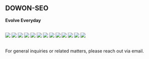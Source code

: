 ## DOWON-SEO

**Evolve Everyday**

<br/>

<div>
    <a href="https://www.open-std.org/jtc1/sc22/wg14/"><img src="https://img.shields.io/badge/C-A8B9CC?style=flat-square&logo=c&logoColor=white"/></a>
    <a href="https://isocpp.org"><img src="https://img.shields.io/badge/C++-00599C?style=flat-square&logo=cplusplus&logoColor=white"/></a>
    <a href="https://www.typescriptlang.org"><img src="https://img.shields.io/badge/Typescript-3178C6?style=flat-square&logo=typescript&logoColor=white"/></a>
    <a href="https://react.dev"><img src="https://img.shields.io/badge/React-61DAFB?style=flat-square&logo=react&logoColor=white"/></a>
    <!-- <a href="https://nextjs.org"><img src="https://img.shields.io/badge/Next.js-000000?style=flat-square&logo=nextdotjs&logoColor=white"/></a> -->
    <a href="https://svelte.dev"><img src="https://img.shields.io/badge/Svelte-FF3E00?style=flat-square&logo=svelte&logoColor=white"/></a>
    <a href="https://nodejs.org/ko"><img src="https://img.shields.io/badge/Node.js-339933?style=flat-square&logo=nodedotjs&logoColor=white"/></a>
    <!-- <a href="https://nestjs.com/ko"><img src="https://img.shields.io/badge/Nest.js-E0234E?style=flat-square&logo=nestjs&logoColor=white"/></a> -->
    <a href="https://www.postgresql.org"><img src="https://img.shields.io/badge/PostgreSQL-4169E1?style=flat-square&logo=postgresql&logoColor=white"/></a>
    <a href="https://www.mongodb.com/ko-kr"><img src="https://img.shields.io/badge/MongoDB-47A248?style=flat-square&logo=MongoDB&logoColor=white"/></a>
    <!-- <a href="https://www.pytorch.org"><img src="https://img.shields.io/badge/PyTorch-EE4C2C?style=flat-square&logo=docker&logoColor=white"/></a> -->
    <a href="https://aws.amazon.com/ko/"><img src="https://img.shields.io/badge/AWS-232F3E?style=flat-square&logo=amazonaws&logoColor=white"/></a>
    <a href="https://www.nginx.com"><img src="https://img.shields.io/badge/NGINX-009639?style=flat-square&logo=nginx&logoColor=white"/></a>
    <a href="https://rockylinux.org"><img src="https://img.shields.io/badge/Rocky Linux-10B981?style=flat-square&logo=rockylinux&logoColor=white"/></a>
    <a href="https://www.docker.com"><img src="https://img.shields.io/badge/Docker-2496ED?style=flat-square&logo=docker&logoColor=white"/></a>
    <!-- <a href="https://www.gitea.com"><img src="https://img.shields.io/badge/Gitea-609926?style=flat-square&logo=gitea&logoColor=white"/></a> -->
    <a href="https://www.jenkins.io"><img src="https://img.shields.io/badge/Jenkins-D24939?style=flat-square&logo=jenkins&logoColor=white"/></a>
</div>

<br/>

For general inquiries or related matters, please reach out via email.

<!--
**DOWON-SEO/DOWON-SEO** is a ✨ _special_ ✨ repository because its `README.md` (this file) appears on your GitHub profile.

Here are some ideas to get you started:

- 🔭 I’m currently working on ...
- 🌱 I’m currently learning ...
- 👯 I’m looking to collaborate on ...
- 🤔 I’m looking for help with ...
- 💬 Ask me about ...
- 📫 How to reach me: ...
- 😄 Pronouns: ...
- ⚡ Fun fact: ...
-->
